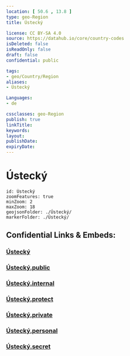 ```yaml
---
location: [ 50.6 , 13.8 ] 
type: geo-Region
title: Ústecký

license: CC BY-SA 4.0
source: https://datahub.io/core/country-codes
isDeleted: false
isReadOnly: false
draft: false
confidential: public

tags:
- geo/Country/Region
aliases:
- Ústecký

Languages:
- de

cssclasses: geo-Region
publish: true
linkTitle: 
keywords: 
layout: 
publishDate: 
expiryDate: 
---
```


# Ústecký

```leaflet
id: Ústecký
zoomFeatures: true 
minZoom: 2 
maxZoom: 18
geojsonFolder: ./Ústecký/
markerFolder: ./Ústecký/
```


## Confidential Links & Embeds: 

### [Ústecký](/_Standards/Earth/Continent/Europe/Europe~Central/Czech_Republic/regions~Czech_Republic/Ústecký.md) 

### [Ústecký.public](/_public/Earth/Continent/Europe/Europe~Central/Czech_Republic/regions~Czech_Republic/Ústecký.public.md) 

### [Ústecký.internal](/_internal/Earth/Continent/Europe/Europe~Central/Czech_Republic/regions~Czech_Republic/Ústecký.internal.md) 

### [Ústecký.protect](/_protect/Earth/Continent/Europe/Europe~Central/Czech_Republic/regions~Czech_Republic/Ústecký.protect.md) 

### [Ústecký.private](/_private/Earth/Continent/Europe/Europe~Central/Czech_Republic/regions~Czech_Republic/Ústecký.private.md) 

### [Ústecký.personal](/_personal/Earth/Continent/Europe/Europe~Central/Czech_Republic/regions~Czech_Republic/Ústecký.personal.md) 

### [Ústecký.secret](/_secret/Earth/Continent/Europe/Europe~Central/Czech_Republic/regions~Czech_Republic/Ústecký.secret.md)

